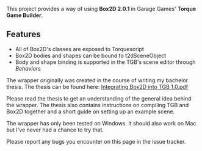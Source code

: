 This project provides a way of using **Box2D 2.0.1** in Garage Games' **Torque Game Builder**.

## Features ##
  * All of Box2D's classes are exposed to Torquescript
  * Box2D bodies and shapes can be bound to t2dSceneObject
  * Body and shape binding is supported in the TGB's scene editor through _Behaviors_

The wrapper originally was created in the course of writing my bachelor thesis. The thesis can be found here:
[Integrating Box2D into TGB 1.0.pdf](http://tgb-box2d-integration.googlecode.com/files/Integrating%20Box2D%20into%20TGB%201.0.pdf)

Please read the thesis to get an understanding of the general idea behind the wrapper. The thesis also contains instructions on compiling TGB and Box2D together and a short guide on setting up an example scene.

The wrapper has only been tested on Windows. It should also work on Mac but I've never had a chance to try that.

Please report any bugs you encounter on this page in the issue tracker.
